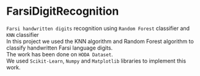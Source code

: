 # FarsiDigitRecognition
`Farsi handwritten digits` recognition using `Random Forest` classifier and `KNN` classifier<br>
In this project we used the KNN algorithm and Random Forest algorithm to classify handwritten Farsi language digits.<BR>
The work has been done on `HODA Dataset`.<br>
We used `Scikit-Learn`, `Numpy` and `Matplotlib` libraries to implement this work.
